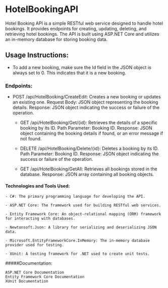 # HotelBookingAPI

Hotel Booking API is a simple RESTful web service designed to handle hotel bookings. It provides endpoints for creating, updating, deleting, and retrieving hotel bookings. The API is built using ASP.NET Core and utilizes an in-memory database for storing booking data.

## Usage Instructions:
  - To add a new booking, make sure the Id field in the JSON object is always set to 0. This indicates that it is a new booking.  

### Endpoints:
  - POST /api/HotelBooking/CreateEdit: Creates a new booking or updates an existing one.
        Request Body: JSON object representing the booking details.
        Response: JSON object indicating the success or failure of the operation.

    - GET /api/HotelBooking/Get/{id}: Retrieves the details of a specific booking by its ID.
        Path Parameter: Booking ID.
        Response: JSON object containing the booking details if found, or an error message if not found.

    - DELETE /api/HotelBooking/Delete/{id}: Deletes a booking by its ID.
        Path Parameter: Booking ID.
        Response: JSON object indicating the success or failure of the operation.

    - GET /api/HotelBooking/GetAll: Retrieves all bookings stored in the database.
        Response: JSON array containing all booking objects.


#### Technologies and Tools Used:

    - C#: The primary programming language for developing the API.

    - ASP.NET Core: The framework used for building RESTful web services.

    - Entity Framework Core: An object-relational mapping (ORM) framework for interacting with databases.

    - Newtonsoft.Json: A library for serializing and deserializing JSON data.

    - Microsoft.EntityFrameworkCore.InMemory: The in-memory database provider used for testing.

    - XUnit: A testing framework for .NET used to create unit tests.

#####Documentation:

    ASP.NET Core Documentation
    Entity Framework Core Documentation
    XUnit Documentation
